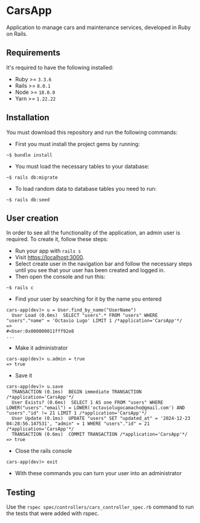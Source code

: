# CarsApp
Application to manage cars and maintenance services, developed in Ruby on Rails.

## Requirements
It's required to have the following installed:
- Ruby >= `3.3.6`
- Rails >= `8.0.1`
- Node >= `18.0.0`
- Yarn >= `1.22.22`

## Installation
You must download this repository and run the following commands:
- First you must install the project gems by running:
```console
~$ bundle install
```
- You must load the necessary tables to your database:
```console
~$ rails db:migrate
```
- To load random data to database tables you need to run:
```console
~$ rails db:seed
```

## User creation
In order to see all the functionality of the application, an admin user is required. To create it, follow these steps:
- Run your app with `rails s`
- Visit [https://localhost:3000](https://localhost:3000).
- Select create user in the navigation bar and follow the necessary steps until you see that your user has been created and logged in.
- Then open the console and run this:
```console
~$ rails c
```
- Find your user by searching for it by the name you entered
```console
cars-app(dev)> u = User.find_by_name("UserName")
  User Load (0.6ms)  SELECT "users".* FROM "users" WHERE "users"."name" = 'Octavio Lugo' LIMIT 1 /*application='CarsApp'*/
=> 
#<User:0x000000011fff92e8
...
```
- Make it administrator
```console
cars-app(dev)> u.admin = true
=> true
```
- Save it
```console
cars-app(dev)> u.save
  TRANSACTION (0.1ms)  BEGIN immediate TRANSACTION /*application='CarsApp'*/
  User Exists? (0.6ms)  SELECT 1 AS one FROM "users" WHERE LOWER("users"."email") = LOWER('octaviolugocamacho@gmail.com') AND "users"."id" != 21 LIMIT 1 /*application='CarsApp'*/
  User Update (0.1ms)  UPDATE "users" SET "updated_at" = '2024-12-23 04:28:56.147531', "admin" = 1 WHERE "users"."id" = 21 /*application='CarsApp'*/
  TRANSACTION (0.6ms)  COMMIT TRANSACTION /*application='CarsApp'*/
=> true
```
- Close the rails console
```console
cars-app(dev)> exit
```
- With these commands you can turn your user into an administrator

## Testing
Use the `rspec spec/controllers/cars_controller_spec.rb` command to run the tests that were added with rspec.
